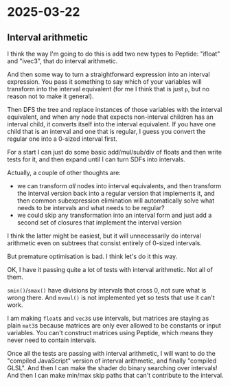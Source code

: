 # 2025-03-22

## Interval arithmetic

I think the way I'm going to do this is add two new types to Peptide:
"ifloat" and "ivec3", that do interval arithmetic.

And then some way to turn a straightforward expression into an interval
expression. You pass it something to say which of your variables will
transform into the interval equivalent (for me I think that is just `p`,
but no reason not to make it general).

Then DFS the tree and replace instances of those variables with the
interval equivalent, and when any node that expects non-interval
children has an interval child, it converts itself into the interval
equivalent. If you have one child that is an interval and one that is
regular, I guess you convert the regular one into a 0-sized interval first.

For a start I can just do some basic add/mul/sub/div of floats
and then write tests for it, and then expand until I can turn SDFs
into intervals.

Actually, a couple of other thoughts are:

 * we can transform *all* nodes into interval equivalents, and then transform the interval version back into a regular version that implements it, and then common subexpression elimination will automatically solve what needs to be intervals and what needs to be regular?
 * we could skip any transformation into an interval form and just add a second set of closures that implement the interval version

I think the latter might be easiest, but it will unnecessarily do
interval arithmetic even on subtrees that consist entirely of 0-sized
intervals.

But premature optimisation is bad. I think let's do it this way.

OK, I have it passing quite a lot of tests with interval arithmetic.
Not all of them.

`smin()`/`smax()` have divisions by intervals that cross 0, not sure
what is wrong there. And `mvmul()` is not implemented yet so tests that
use it can't work.

I am making `float`s and `vec3`s use intervals, but matrices are staying
as plain `mat3`s because matrices are only ever allowed to
be constants or input variables. You can't construct matrices using
Peptide, which means they never need to contain intervals.

Once all the tests are passing with interval arithmetic, I will want
to do the "compiled JavaScript" version of interval arithmetic, and
finally "compiled GLSL". And then I can make the shader do binary
searching over intervals! And then I can make min/max skip paths that
can't contribute to the interval.
